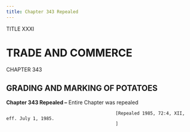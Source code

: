 ```yaml
---
title: Chapter 343 Repealed
---
```


TITLE XXXI
                                             
TRADE AND COMMERCE
==================

CHAPTER 343
                                             
GRADING AND MARKING OF POTATOES
-------------------------------

**Chapter 343 Repealed –** Entire Chapter was repealed


                                             [Repealed 1985, 72:4, XII, eff. July 1, 1985.
                                             ]
